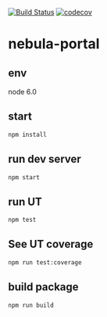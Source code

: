 [![Build Status](https://img.shields.io/travis/DiscipleD/react-redux-antd-starter/real-world.svg)](https://travis-ci.org/DiscipleD/react-redux-antd-starter)
[![codecov](https://codecov.io/gh/DiscipleD/react-redux-antd-starter/branch/real-world/graph/badge.svg)](https://codecov.io/gh/DiscipleD/react-redux-antd-starter)

# nebula-portal

## env 
node 6.0

## start

```bash
npm install
```

## run dev server

```bash
npm start
```

## run UT

```bash
npm test
```

## See UT coverage

```bash
npm run test:coverage
```

## build package

```bash
npm run build
```
